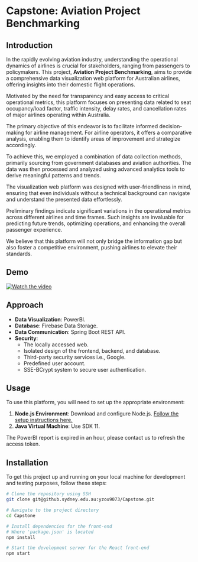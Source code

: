 # Capstone: Aviation Project Benchmarking

## Introduction

In the rapidly evolving aviation industry, understanding the operational dynamics of airlines is crucial for stakeholders, ranging from passengers to policymakers. This project, **Aviation Project Benchmarking**, aims to provide a comprehensive data visualization web platform for Australian airlines, offering insights into their domestic flight operations.

Motivated by the need for transparency and easy access to critical operational metrics, this platform focuses on presenting data related to seat occupancy/load factor, traffic intensity, delay rates, and cancellation rates of major airlines operating within Australia.

The primary objective of this endeavor is to facilitate informed decision-making for airline management. For airline operators, it offers a comparative analysis, enabling them to identify areas of improvement and strategize accordingly.

To achieve this, we employed a combination of data collection methods, primarily sourcing from government databases and aviation authorities. The data was then processed and analyzed using advanced analytics tools to derive meaningful patterns and trends.

The visualization web platform was designed with user-friendliness in mind, ensuring that even individuals without a technical background can navigate and understand the presented data effortlessly.

Preliminary findings indicate significant variations in the operational metrics across different airlines and time frames. Such insights are invaluable for predicting future trends, optimizing operations, and enhancing the overall passenger experience.

We believe that this platform will not only bridge the information gap but also foster a competitive environment, pushing airlines to elevate their standards.

## Demo

[![Watch the video](link-to-thumbnail-image)](link-to-demo-video)

## Approach

- **Data Visualization**: PowerBI.
- **Database**: Firebase Data Storage.
- **Data Communication**: Spring Boot REST API.
- **Security**:
  - The locally accessed web.
  - Isolated design of the frontend, backend, and database.
  - Third-party security services i.e., Google.
  - Predefined user account.
  - SSE-BCrypt system to secure user authentication.

## Usage

To use this platform, you will need to set up the appropriate environment:

1. **Node.js Environment**: Download and configure Node.js. [Follow the setup instructions here.](https://nodejs.org/en/download)
2. **Java Virtual Machine**: Use SDK 11.

The PowerBI report is expired in an hour, please contact us to refresh the access token.

## Installation

To get this project up and running on your local machine for development and testing purposes, follow these steps:

```bash
# Clone the repository using SSH
git clone git@github.sydney.edu.au:yzou9073/Capstone.git

# Navigate to the project directory
cd Capstone

# Install dependencies for the front-end
# Where 'package.json' is located
npm install

# Start the development server for the React front-end
npm start

